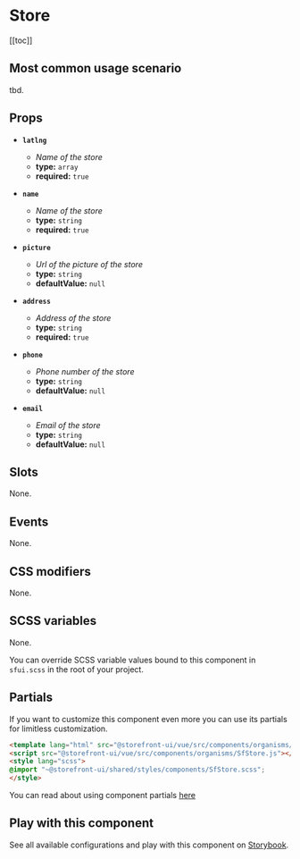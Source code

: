 # Store

<!-- No Component description -->


[[toc]]


## Most common usage scenario

tbd.


## Props

- **`latlng`**
  - _Name of the store_
  - **type:** `array`
  - **required:** `true`

- **`name`**
  - _Name of the store_
  - **type:** `string`
  - **required:** `true`

- **`picture`**
  - _Url of the picture of the store_
  - **type:** `string`
  - **defaultValue:** `null`

- **`address`**
  - _Address of the store_
  - **type:** `string`
  - **required:** `true`

- **`phone`**
  - _Phone number of the store_
  - **type:** `string`
  - **defaultValue:** `null`

- **`email`**
  - _Email of the store_
  - **type:** `string`
  - **defaultValue:** `null`


## Slots

None.


## Events

None.


## CSS modifiers

None.


## SCSS variables

None.

You can override SCSS variable values bound to this component in `sfui.scss` in the root of your project.


## Partials

If you want to customize this component even more you can use its partials for limitless customization.

```html
<template lang="html" src="@storefront-ui/vue/src/components/organisms/SfStore.html"></template>
<script src="@storefront-ui/vue/src/components/organisms/SfStore.js"></script>
<style lang="scss">
@import "~@storefront-ui/shared/styles/components/SfStore.scss";
</style>
```

You can read about using component partials [here](docs.storefrontui.io/customization)


## Play with this component

See all available configurations and play with this component on <a href="https://storybook.storefrontui.io/?path=/story/">Storybook</a>.
